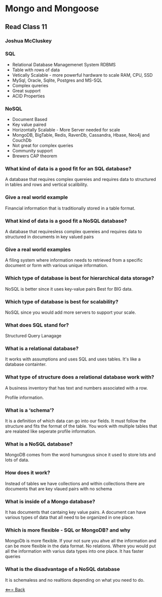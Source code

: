 # Mongo and Mongoose

## Read Class 11

### Joshua McCluskey

### SQL

- Relational Database Managemenet System RDBMS
- Table with rows of data
- Vetically Scalable - more powerful hardware to scale RAM, CPU, SSD
- MySql, Oracle, Sqlite, Postgres and MS-SQL
- Complex qureries
- Great support
- ACID Properties

### NoSQL

- Document Based
- Key value paired
- Horizontally Scalable - More Server needed for scale
- MongoDB, BigTable, Redis, RavenDb, Cassandra, Hbase, Neo4j and CouchDb
- Not great for complex queries
- Community support
- Brewers CAP theorem

### What kind of data is a good fit for an SQL database?

A database that requires complex quereies and requires data to structured in tables and rows and vertical scalibility.

### Give a real world example

Financial information that is traditionally stored in a table format.

### What kind of data is a good fit a NoSQL database?

A database that requiresless complex quereies and requires data to structured in documents in key valued pairs

### Give a real world examples

A filing system where information needs to retrieved from a specific document or form with various unique information.

### Which type of database is best for hierarchical data storage?

NoSQL is better since it uses key-value pairs Best for BIG data.

### Which type of database is best for scalability?

NoSQL since you would add more servers to support your scale.

### What does SQL stand for?

Structured Query Lanagage

### What is a relational database?

It works with assumptions and uses SQL and uses tables. It's like a database containter.

### What type of structure does a relational database work with?

A business inventory that has text and numbers associated with a row.

Profile information.

### What is a ‘schema’?

It is a definition of which data can go into our fields. It must follow the structure and fits the format of the table. You work with multiple tables that are realated like seperate profile information.

### What is a NoSQL database?

MongoDB comes from the  word humungous since it used to store lots and lots of data.

### How does it work?

Instead of tables we have collections and within collections there are documents that are key vlaued pairs with no schema

### What is inside of a Mongo database?

It has documents that cantaing key value pairs. A document can have various types of data that all need to be organized in one place.

### Which is more flexible - SQL or MongoDB? and why

MongoDb is more flexible. If your not sure you ahve all the information and can be more flexible in the data format. No relations. Where you would put all the information with varius data types into one place. It has faster queries

### What is the disadvantage of a NoSQL database

It is schemaless and no realtions depending on what you need to do. 

[<=== Back](../README.md)
